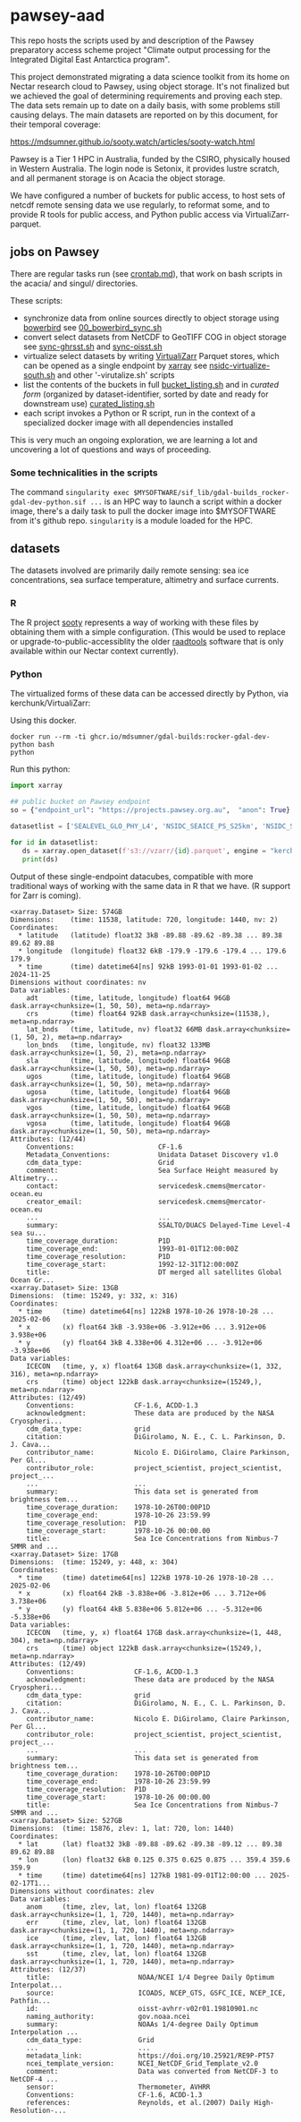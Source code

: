 # pawsey-aad

This repo hosts the scripts used by and description of the Pawsey preparatory access scheme project "Climate output processing for the Integrated Digital East Antarctica program". 

This project demonstrated migrating a data science toolkit from its home on Nectar research cloud to Pawsey, using object storage. It's not finalized but we achieved the goal of determining requirements and proving each step. The data sets remain up to date on a daily basis, with some problems still causing delays. The main datasets are reported on by this document, for their temporal coverage: 

https://mdsumner.github.io/sooty.watch/articles/sooty-watch.html

Pawsey is a Tier 1 HPC in Australia, funded by the CSIRO, physically housed in Western Australia. The login node is Setonix, it provides lustre scratch, and all permanent storage is on Acacia the object storage. 

We have configured a number of buckets for public access, to host sets of netcdf remote sensing data we use regularly, to reformat some, and to provide R tools for public access, and Python public access via VirtualiZarr-parquet. 

## jobs on Pawsey 

There are regular tasks run (see [crontab.md](https://github.com/mdsumner/pawsey-aad/blob/main/crontab.md)), that work on bash scripts in the acacia/ and singul/ directories. 

These scripts: 

- synchronize data from online sources directly to object storage using [bowerbird](https://docs.ropensci.org/bowerbird/) see [00_bowerbird_sync.sh](https://github.com/mdsumner/pawsey-aad/blob/main/acacia/00_bowerbird_sync.sh)
- convert select datasets from NetCDF to GeoTIFF COG in object storage see [sync-ghrsst.sh](https://github.com/mdsumner/pawsey-aad/blob/main/acacia/sync-ghrsst.sh) and [sync-oisst.sh](https://github.com/mdsumner/pawsey-aad/blob/main/acacia/sync-oisst.sh)
- virtualize select datasets by writing [VirtualiZarr](https://virtualizarr.readthedocs.io/en/stable/index.html) Parquet stores, which can be opened as a single endpoint by [xarray](https://xarray.dev) see [nsidc-virtualize-south.sh](https://github.com/mdsumner/pawsey-aad/blob/main/acacia/nsidc-virtualize-south.sh) and other '-virutalize.sh' scripts
- list the contents of the buckets in full [bucket_listing.sh](https://github.com/mdsumner/pawsey-aad/blob/main/acacia/bucket_listing.sh) and in *curated form* (organized by dataset-identifier, sorted by date and ready for downstream use) [curated_listing.sh](https://github.com/mdsumner/pawsey-aad/blob/main/acacia/curated_listing.sh)
- each script invokes a Python or R script, run in the context of a specialized docker image with all dependencies installed

This is very much an ongoing exploration, we are learning a lot and uncovering a lot of questions and ways of proceeding. 

### Some technicalities in the scripts

The command `singularity exec $MYSOFTWARE/sif_lib/gdal-builds_rocker-gdal-dev-python.sif ...` is an HPC way to launch a script within a docker image, there's a daily task to pull the docker image into $MYSOFTWARE from it's github repo. `singularity` is a module loaded for the HPC. 


## datasets

The datasets involved are primarily daily remote sensing:  sea ice concentrations, sea surface temperature, altimetry and surface currents. 

### R

The R project [sooty](https://github.com/mdsumner/sooty/) represents a way of working with these files by obtaining them with a simple configuration. (This would be used to replace or upgrade-to-public-accessiblity the older [raadtools](https://github.com/AustralianAntarcticDivision/raadtools) software that is only available within our Nectar context currently). 

### Python

The virtualized forms of these data can be accessed directly by Python, via kerchunk/VirtualiZarr: 

Using this docker. 

```
docker run --rm -ti ghcr.io/mdsumner/gdal-builds:rocker-gdal-dev-python bash
python
```
Run this python: 

```python
import xarray

## public bucket on Pawsey endpoint
so = {"endpoint_url": "https://projects.pawsey.org.au",  "anon": True}

datasetlist = ['SEALEVEL_GLO_PHY_L4', 'NSIDC_SEAICE_PS_S25km', 'NSIDC_SEAICE_PS_N25km', 'oisst-avhrr-v02r01']

for id in datasetlist: 
   ds = xarray.open_dataset(f's3://vzarr/{id}.parquet', engine = "kerchunk", chunks = {}, storage_options={"remote_options": so})
   print(ds)

```

Output of these single-endpoint datacubes, compatible with more traditional ways of working with the same data in R that we have. (R support for Zarr is coming). 

```
<xarray.Dataset> Size: 574GB
Dimensions:    (time: 11538, latitude: 720, longitude: 1440, nv: 2)
Coordinates:
  * latitude   (latitude) float32 3kB -89.88 -89.62 -89.38 ... 89.38 89.62 89.88
  * longitude  (longitude) float32 6kB -179.9 -179.6 -179.4 ... 179.6 179.9
  * time       (time) datetime64[ns] 92kB 1993-01-01 1993-01-02 ... 2024-11-25
Dimensions without coordinates: nv
Data variables:
    adt        (time, latitude, longitude) float64 96GB dask.array<chunksize=(1, 50, 50), meta=np.ndarray>
    crs        (time) float64 92kB dask.array<chunksize=(11538,), meta=np.ndarray>
    lat_bnds   (time, latitude, nv) float32 66MB dask.array<chunksize=(1, 50, 2), meta=np.ndarray>
    lon_bnds   (time, longitude, nv) float32 133MB dask.array<chunksize=(1, 50, 2), meta=np.ndarray>
    sla        (time, latitude, longitude) float64 96GB dask.array<chunksize=(1, 50, 50), meta=np.ndarray>
    ugos       (time, latitude, longitude) float64 96GB dask.array<chunksize=(1, 50, 50), meta=np.ndarray>
    ugosa      (time, latitude, longitude) float64 96GB dask.array<chunksize=(1, 50, 50), meta=np.ndarray>
    vgos       (time, latitude, longitude) float64 96GB dask.array<chunksize=(1, 50, 50), meta=np.ndarray>
    vgosa      (time, latitude, longitude) float64 96GB dask.array<chunksize=(1, 50, 50), meta=np.ndarray>
Attributes: (12/44)
    Conventions:                     CF-1.6
    Metadata_Conventions:            Unidata Dataset Discovery v1.0
    cdm_data_type:                   Grid
    comment:                         Sea Surface Height measured by Altimetry...
    contact:                         servicedesk.cmems@mercator-ocean.eu
    creator_email:                   servicedesk.cmems@mercator-ocean.eu
    ...                              ...
    summary:                         SSALTO/DUACS Delayed-Time Level-4 sea su...
    time_coverage_duration:          P1D
    time_coverage_end:               1993-01-01T12:00:00Z
    time_coverage_resolution:        P1D
    time_coverage_start:             1992-12-31T12:00:00Z
    title:                           DT merged all satellites Global Ocean Gr...
<xarray.Dataset> Size: 13GB
Dimensions:  (time: 15249, y: 332, x: 316)
Coordinates:
  * time     (time) datetime64[ns] 122kB 1978-10-26 1978-10-28 ... 2025-02-06
  * x        (x) float64 3kB -3.938e+06 -3.912e+06 ... 3.912e+06 3.938e+06
  * y        (y) float64 3kB 4.338e+06 4.312e+06 ... -3.912e+06 -3.938e+06
Data variables:
    ICECON   (time, y, x) float64 13GB dask.array<chunksize=(1, 332, 316), meta=np.ndarray>
    crs      (time) object 122kB dask.array<chunksize=(15249,), meta=np.ndarray>
Attributes: (12/49)
    Conventions:               CF-1.6, ACDD-1.3
    acknowledgment:            These data are produced by the NASA Cryospheri...
    cdm_data_type:             grid
    citation:                  DiGirolamo, N. E., C. L. Parkinson, D. J. Cava...
    contributor_name:          Nicolo E. DiGirolamo, Claire Parkinson, Per Gl...
    contributor_role:          project_scientist, project_scientist, project_...
    ...                        ...
    summary:                   This data set is generated from brightness tem...
    time_coverage_duration:    1978-10-26T00:00P1D
    time_coverage_end:         1978-10-26 23:59.99
    time_coverage_resolution:  P1D
    time_coverage_start:       1978-10-26 00:00.00
    title:                     Sea Ice Concentrations from Nimbus-7 SMMR and ...
<xarray.Dataset> Size: 17GB
Dimensions:  (time: 15249, y: 448, x: 304)
Coordinates:
  * time     (time) datetime64[ns] 122kB 1978-10-26 1978-10-28 ... 2025-02-06
  * x        (x) float64 2kB -3.838e+06 -3.812e+06 ... 3.712e+06 3.738e+06
  * y        (y) float64 4kB 5.838e+06 5.812e+06 ... -5.312e+06 -5.338e+06
Data variables:
    ICECON   (time, y, x) float64 17GB dask.array<chunksize=(1, 448, 304), meta=np.ndarray>
    crs      (time) object 122kB dask.array<chunksize=(15249,), meta=np.ndarray>
Attributes: (12/49)
    Conventions:               CF-1.6, ACDD-1.3
    acknowledgment:            These data are produced by the NASA Cryospheri...
    cdm_data_type:             grid
    citation:                  DiGirolamo, N. E., C. L. Parkinson, D. J. Cava...
    contributor_name:          Nicolo E. DiGirolamo, Claire Parkinson, Per Gl...
    contributor_role:          project_scientist, project_scientist, project_...
    ...                        ...
    summary:                   This data set is generated from brightness tem...
    time_coverage_duration:    1978-10-26T00:00P1D
    time_coverage_end:         1978-10-26 23:59.99
    time_coverage_resolution:  P1D
    time_coverage_start:       1978-10-26 00:00.00
    title:                     Sea Ice Concentrations from Nimbus-7 SMMR and ...
<xarray.Dataset> Size: 527GB
Dimensions:  (time: 15876, zlev: 1, lat: 720, lon: 1440)
Coordinates:
  * lat      (lat) float32 3kB -89.88 -89.62 -89.38 -89.12 ... 89.38 89.62 89.88
  * lon      (lon) float32 6kB 0.125 0.375 0.625 0.875 ... 359.4 359.6 359.9
  * time     (time) datetime64[ns] 127kB 1981-09-01T12:00:00 ... 2025-02-17T1...
Dimensions without coordinates: zlev
Data variables:
    anom     (time, zlev, lat, lon) float64 132GB dask.array<chunksize=(1, 1, 720, 1440), meta=np.ndarray>
    err      (time, zlev, lat, lon) float64 132GB dask.array<chunksize=(1, 1, 720, 1440), meta=np.ndarray>
    ice      (time, zlev, lat, lon) float64 132GB dask.array<chunksize=(1, 1, 720, 1440), meta=np.ndarray>
    sst      (time, zlev, lat, lon) float64 132GB dask.array<chunksize=(1, 1, 720, 1440), meta=np.ndarray>
Attributes: (12/37)
    title:                      NOAA/NCEI 1/4 Degree Daily Optimum Interpolat...
    source:                     ICOADS, NCEP_GTS, GSFC_ICE, NCEP_ICE, Pathfin...
    id:                         oisst-avhrr-v02r01.19810901.nc
    naming_authority:           gov.noaa.ncei
    summary:                    NOAAs 1/4-degree Daily Optimum Interpolation ...
    cdm_data_type:              Grid
    ...                         ...
    metadata_link:              https://doi.org/10.25921/RE9P-PT57
    ncei_template_version:      NCEI_NetCDF_Grid_Template_v2.0
    comment:                    Data was converted from NetCDF-3 to NetCDF-4 ...
    sensor:                     Thermometer, AVHRR
    Conventions:                CF-1.6, ACDD-1.3
    references:                 Reynolds, et al.(2007) Daily High-Resolution-...


```
